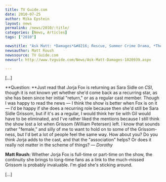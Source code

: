 ```yaml
---
title: TV Guide.com
date: 2010-07-25
author: Mika Epstein
layout: news
permalink: /news/2010/:title/
categories: [News, Articles]
tags: ["2010"]

newstitle: "Ask Matt: *Damages*&#8216; Rescue, Summer Crime Drama, *The Choir* and More!  "
newsauthor: Matt Roush  
newssource: TV Guide.com  
newsurl: http://www.tvguide.com/News/Ask-Matt-Damages-1020939.aspx  

---
```


[...]

**Question: **Just read that Jorja Fox is returning as Sara Sidle on *CSI*, though it is not known yet whether she'd come back as a recurring star, as she has been since her initial "return," or as a regular cast member. Though I was happy to read the news &mdash; I think the show is better when Fox is on it &mdash; I'd be happy if she does a recurring role because then she'd still be Sara Sidle Grissom, but if it's as a regular, I would think her tie with Gil would have to be eliminated, and I've rather liked the mentions because I still think the show lost a lot when Grissom (William Petersen) left. I know that sounds rather "female," and silly of me to want to hold on to some of the Grissom-ness, but I'd bet a lot of people feel the same way. How about you? Do you think Jorja adds to the cast, and that the "association" helps? Or does it really not matter in the scheme of things? &mdash; *Dorothy*

**Matt Roush:** Whether Jorja Fox is full-time or part-time on the show, the continuity she brings to long-time fans as a link to the much-missed Grissom is probably invaluable. I'm glad she's sticking around.

[...]  
